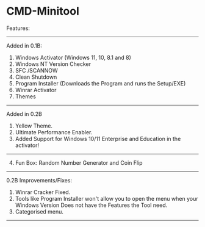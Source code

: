 # CMD-Minitool

Features:
--- --- --- --- --- ---

Added in 0.1B:
1. Windows Activator (Windows 11, 10, 8.1 and 8)
2. Windows NT Version Checker
3. SFC /SCANNOW
4. Clean Shutdown
5. Program Installer (Downloads the Program and runs the Setup/EXE)
6. Winrar Activator
7. Themes

--- --- --- --- --- ---

Added in 0.2B
1. Yellow Theme.
2. Ultimate Performance Enabler.
3. Added Support for Windows 10/11 Enterprise and Education in the activator!
--- --- ---
4. Fun Box:
Random Number Generator and Coin Flip
--- --- ---
0.2B Improvements/Fixes:
1. Winrar Cracker Fixed.
2. Tools like Program Installer won't allow you to open the menu when your Windows Version Does not have the Features the Tool need.
3. Categorised menu.
--- --- --- --- --- ---
